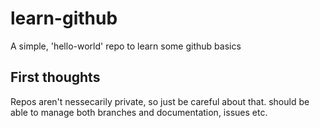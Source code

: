# learn-github
A simple, 'hello-world' repo to learn some github basics


## First thoughts
Repos aren't nessecarily private, so just be careful about that.
should be able to manage both branches and documentation, issues etc.
